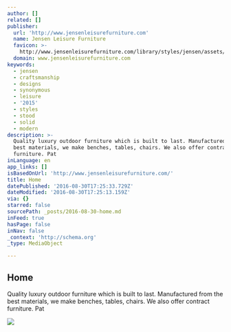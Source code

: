```yaml
---
author: []
related: []
publisher:
  url: 'http://www.jensenleisurefurniture.com'
  name: Jensen Leisure Furniture
  favicon: >-
    http://www.jensenleisurefurniture.com/library/styles/jensen/assets/favicon.ico
  domain: www.jensenleisurefurniture.com
keywords:
  - jensen
  - craftsmanship
  - designs
  - synonymous
  - leisure
  - '2015'
  - styles
  - stood
  - solid
  - modern
description: >-
  Quality luxury outdoor furniture which is built to last. Manufactured from the
  best materials, we make benches, tables, chairs. We also offer contract
  furniture. Pat
inLanguage: en
app_links: []
isBasedOnUrl: 'http://www.jensenleisurefurniture.com/'
title: Home
datePublished: '2016-08-30T17:25:33.729Z'
dateModified: '2016-08-30T17:25:13.159Z'
via: {}
starred: false
sourcePath: _posts/2016-08-30-home.md
inFeed: true
hasPage: false
inNav: false
_context: 'http://schema.org'
_type: MediaObject

---
```

<article style=""><h1>Home</h1><p>Quality luxury outdoor furniture which is built to last. Manufactured from the best materials, we make benches, tables, chairs. We also offer contract furniture. Pat</p><img src="http://www.jensenleisurefurniture.com/library/uploads/home/Roble-Banner-3.jpg" /></article>